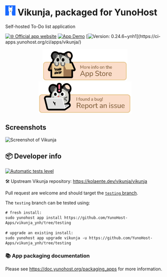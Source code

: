 <!--
N.B.: This README was automatically generated by <https://github.com/YunoHost/apps_tools/blob/main/readme_generator>
It shall NOT be edited by hand.
-->

<h1>
  <img src="https://raw.githubusercontent.com/YunoHost/apps/main/logos/vikunja.png" width="32px" alt="Logo of Vikunja">
  Vikunja, packaged for YunoHost
</h1>

Self-hosted To-Do list application

[![🌐 Official app website](https://img.shields.io/badge/Official_app_website-darkgreen?style=for-the-badge)](https://vikunja.io/)
[![App Demo](https://img.shields.io/badge/App_Demo-blue?style=for-the-badge)](https://try.vikunja.io/login)
[![Version: 0.24.6~ynh1](https://img.shields.io/badge/Version-0.24.6~ynh1-rgb(18,138,11)?style=for-the-badge)](https://ci-apps.yunohost.org/ci/apps/vikunja/)

<div align="center">
<a href="https://apps.yunohost.org/app/vikunja"><img height="100px" src="https://github.com/YunoHost/yunohost-artwork/raw/refs/heads/main/badges/neopossum-badges/badge_more_info_on_the_appstore.svg"/></a>
<a href="https://github.com/YunoHost-Apps/vikunja_ynh/issues"><img height="100px" src="https://github.com/YunoHost/yunohost-artwork/raw/refs/heads/main/badges/neopossum-badges/badge_report_an_issue.svg"/></a>
</div>


## Screenshots
![Screenshot of Vikunja](./doc/screenshots/kanban.png)

## 📦 Developer info

[![Automatic tests level](https://apps.yunohost.org/badge/cilevel/vikunja)](https://ci-apps.yunohost.org/ci/apps/vikunja/)

🛠️ Upstream Vikunja repository: <https://kolaente.dev/vikunja/vikunja>

Pull request are welcome and should target the [`testing` branch](https://github.com/YunoHost-Apps/vikunja_ynh/tree/testing).

The `testing` branch can be tested using:
```
# fresh install:
sudo yunohost app install https://github.com/YunoHost-Apps/vikunja_ynh/tree/testing

# upgrade an existing install:
sudo yunohost app upgrade vikunja -u https://github.com/YunoHost-Apps/vikunja_ynh/tree/testing
```

### 📚 App packaging documentation

Please see <https://doc.yunohost.org/packaging_apps> for more information.